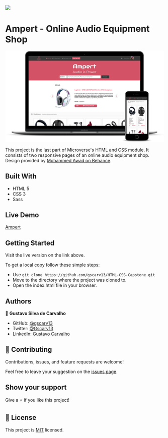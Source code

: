 ![](https://img.shields.io/badge/Microverse-blueviolet)

# Ampert - Online Audio Equipment Shop

![screenshot](./assets/img/smartmockups.png)

This project is the last part of Microverse's HTML and CSS module. It consists of two responsive pages of an online audio equipment shop. Design provided by [Mohammed Awad on Behance](https://www.behance.net/gallery/24796463/ZATTIX).

## Built With

- HTML 5
- CSS 3
- Sass

## Live Demo

[Ampert](https://gscarv13.github.io/HTML-CSS-Capstone/)


## Getting Started

Visit the live version on the link above.

To get a local copy follow these simple steps:

- Use `git clone https://github.com/gscarv13/HTML-CSS-Capstone.git`
- Move to the directory where the project was cloned to. 
- Open the index.html file in your browser.


## Authors

👤 **Gustavo Silva de Carvalho**

- GitHub: [@gscarv13](https://github.com/gscarv13)
- Twitter: [@Gscarv13](https://twitter.com/Gscarv13)
- LinkedIn: [Gustavo Carvalho](https://www.linkedin.com/in/gustavo-silva-de-carvalho-72998a156/)

## 🤝 Contributing

Contributions, issues, and feature requests are welcome!

Feel free to leave your suggestion on the [issues page](https://github.com/gscarv13/HTML-CSS-Capstone/issues).

## Show your support

Give a ⭐️ if you like this project!

## 📝 License

This project is [MIT](https://opensource.org/licenses/mit-license.php) licensed.
